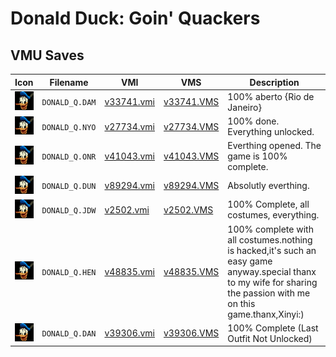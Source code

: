 # Donald Duck: Goin' Quackers

## VMU Saves

| Icon | Filename | VMI | VMS | Description |
|------|----------|-----|-----|-------------|
| ![Donald Duck: Goin' Quackers](../icons/DONALD_Q.DAM.GIF) | `DONALD_Q.DAM` | [v33741.vmi](v33741.vmi) | [v33741.VMS](v33741.VMS) | 100% aberto {Rio de Janeiro}  |
| ![Donald Duck: Goin' Quackers](../icons/DONALD_Q.NYO.GIF) | `DONALD_Q.NYO` | [v27734.vmi](v27734.vmi) | [v27734.VMS](v27734.VMS) | 100% done. Everything unlocked.  |
| ![Donald Duck: Goin' Quackers](../icons/DONALD_Q.ONR.GIF) | `DONALD_Q.ONR` | [v41043.vmi](v41043.vmi) | [v41043.VMS](v41043.VMS) | Everthing opened. The game is 100% complete.  |
| ![Donald Duck: Goin' Quackers](../icons/DONALD_Q.DUN.GIF) | `DONALD_Q.DUN` | [v89294.vmi](v89294.vmi) | [v89294.VMS](v89294.VMS) | Absolutly everthing.  |
| ![Donald Duck: Goin' Quackers](../icons/DONALD_Q.JDW.GIF) | `DONALD_Q.JDW` | [v2502.vmi](v2502.vmi) | [v2502.VMS](v2502.VMS) | 100% Complete, all costumes, everything.  |
| ![Donald Duck: Goin' Quackers](../icons/DONALD_Q.HEN.GIF) | `DONALD_Q.HEN` | [v48835.vmi](v48835.vmi) | [v48835.VMS](v48835.VMS) | 100% complete with all costumes.nothing is hacked,it's such an easy game anyway.special thanx to my wife for sharing the passion with me on this game.thanx,Xinyi:)  |
| ![Donald Duck: Goin' Quackers](../icons/DONALD_Q.DAN.GIF) | `DONALD_Q.DAN` | [v39306.vmi](v39306.vmi) | [v39306.VMS](v39306.VMS) | 100% Complete (Last Outfit Not Unlocked)  |
